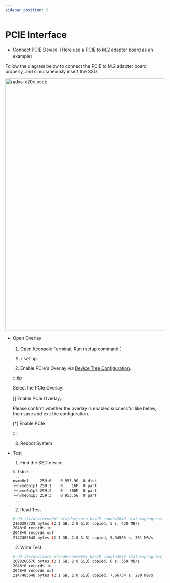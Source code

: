 ```yaml
---
sidebar_position: 6
---
```


# PCIE Interface

- Connect PCIE Device（Here use a PCIE to M.2 adapter board as an example）

Follow the diagram below to connect the PCIE to M.2 adapter board properly, and simultaneously insert the SSD.

<img src="/img/rock2f/rock-2f-pcie.webp" width="800" alt="radxa-e20c pack" />

- Open Overlay

  1. Open Kconsole Terminal, Run rsetup command：

  <pre> $ rsetup </pre>

  2. Enable PCIe's Overlay via [Device Tree Configuration](/rock2/rock2f/radxa-os/rsetup).

  :::tip

  Select the PCIe Overlay:

  [] Enable PCIe Overlay。<br/>

  Please confirm whether the overlay is enabled successful like below, then save and exit the configuration.

  [*] Enable PCIe

  :::

  3. Reboot System

- Test

  1. Find the SSD device

  ```bash
  $ lsblk
  ...
  nvme0n1     259:0    0 953.9G  0 disk
  ├─nvme0n1p1 259:1    0    16M  0 part
  ├─nvme0n1p2 259:2    0   300M  0 part
  └─nvme0n1p3 259:3    0 953.5G  0 part
  ...
  ```

  2. Read Test

  ```bash
  # dd if=/dev/nvme0n1 of=/dev/zero bs=1M count=2048 status=progress
  2100297728 bytes (2.1 GB, 2.0 GiB) copied, 5 s, 420 MB/s
  2048+0 records in
  2048+0 records out
  2147483648 bytes (2.1 GB, 2.0 GiB) copied, 5.94583 s, 361 MB/s
  ```

  2. Write Test

  ```bash
  # dd if=/dev/zero of=/dev/nvme0n1 bs=1M count=2048 status=progress
  2098200576 bytes (2.1 GB, 2.0 GiB) copied, 6 s, 350 MB/s
  2048+0 records in
  2048+0 records out
  2147483648 bytes (2.1 GB, 2.0 GiB) copied, 7.66734 s, 280 MB/s
  ```
